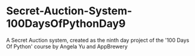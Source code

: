# Secret-Auction-System-100DaysOfPythonDay9
A Secret Auction system, created as the ninth day project of the '100 Days Of Python' course by Angela Yu and AppBrewery
